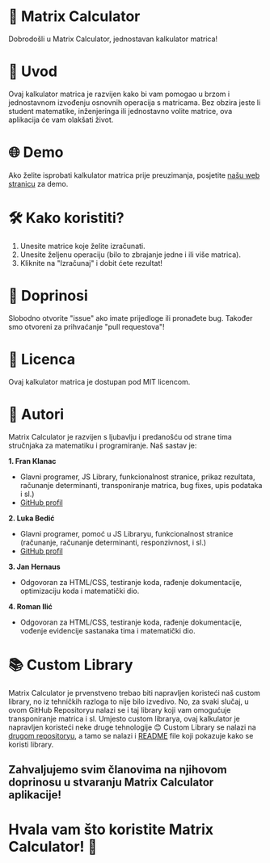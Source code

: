 # 🧮 Matrix Calculator
Dobrodošli u Matrix Calculator, jednostavan kalkulator matrica!

# 🚀 Uvod
Ovaj kalkulator matrica je razvijen kako bi vam pomogao u brzom i jednostavnom izvođenju osnovnih operacija s matricama. Bez obzira jeste li student matematike, inženjeringa ili jednostavno volite matrice, ova aplikacija će vam olakšati život.

# 🌐 Demo
Ako želite isprobati kalkulator matrica prije preuzimanja, posjetite [našu web stranicu](https://kalkulatormatrica.github.io/) za demo.

# 🛠️ Kako koristiti?
1. Unesite matrice koje želite izračunati.
2. Unesite željenu operaciju (bilo to zbrajanje jedne i ili više matrica).
3. Kliknite na "Izračunaj" i dobit ćete rezultat!

# 🤝 Doprinosi
Slobodno otvorite "issue" ako imate prijedloge ili pronađete bug. Također smo otvoreni za prihvaćanje "pull requestova"!

# 📄 Licenca
Ovaj kalkulator matrica je dostupan pod MIT licencom.

# 👥 Autori
Matrix Calculator je razvijen s ljubavlju i predanošću od strane tima stručnjaka za matematiku i programiranje. Naš sastav je:

**1. Fran Klanac**
- Glavni programer, JS Library, funkcionalnost stranice, prikaz rezultata, računanje determinanti, transponiranje matrica, bug fixes, upis podataka i sl.)
- [GitHub profil](https://github.com/Klanac)

**2. Luka Bedić**
- Glavni programer, pomoć u JS Libraryu, funkcionalnost stranice (računanje, računanje determinanti, responzivnost, i sl.)
- [GitHub profil](https://github.com/KOMKO190)

**3. Jan Hernaus**
- Odgovoran za HTML/CSS, testiranje koda, rađenje dokumentacije, optimizaciju koda i matematički dio.

**4. Roman Ilić**
- Odgovoran za HTML/CSS, testiranje koda, rađenje dokumentacije, vođenje evidencije sastanaka tima i matematički dio.

# 📚 Custom Library
Matrix Calculator je prvenstveno trebao biti napravljen koristeći naš custom library, no iz tehničkih razloga to nije bilo izvedivo. No, za svaki slučaj, u ovom GitHub Repositoryu nalazi se i taj library koji vam omogućuje transponiranje matrica i sl.
Umjesto custom librarya, ovaj kalkulator je napravljen koristeći neke druge tehnologije 😊
Custom Library se nalazi na [drugom repositoryu](https://github.com/Klanac/Matrix-Library), a tamo se nalazi i [README](https://github.com/Klanac/Matrix-Library/blob/main/README_HR.md) file koji pokazuje kako se koristi library.

## Zahvaljujemo svim članovima na njihovom doprinosu u stvaranju Matrix Calculator aplikacije!

# Hvala vam što koristite Matrix Calculator! 🎉
